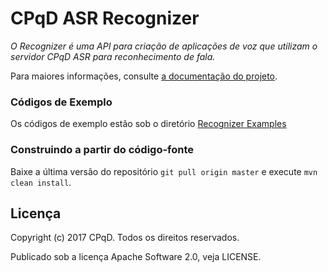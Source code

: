 CPqD ASR Recognizer
===================

*O Recognizer é uma API para criação de aplicações de voz que utilizam o servidor CPqD ASR para reconhecimento de fala.*

Para maiores informações, consulte [a documentação do projeto](http://speech-doc.cpqd.com.br/asr).

### Códigos de Exemplo
Os códigos de exemplo estão sob o diretório [Recognizer Examples](https://github.com/CPqD/asr-sdk-java/tree/master/recognizer-examples)

### Construindo a partir do código-fonte

Baixe a última versão do repositório `git pull origin master` e execute `mvn clean install`.

Licença
-------

Copyright (c) 2017 CPqD. Todos os direitos reservados.

Publicado sob a licença Apache Software 2.0, veja LICENSE.
